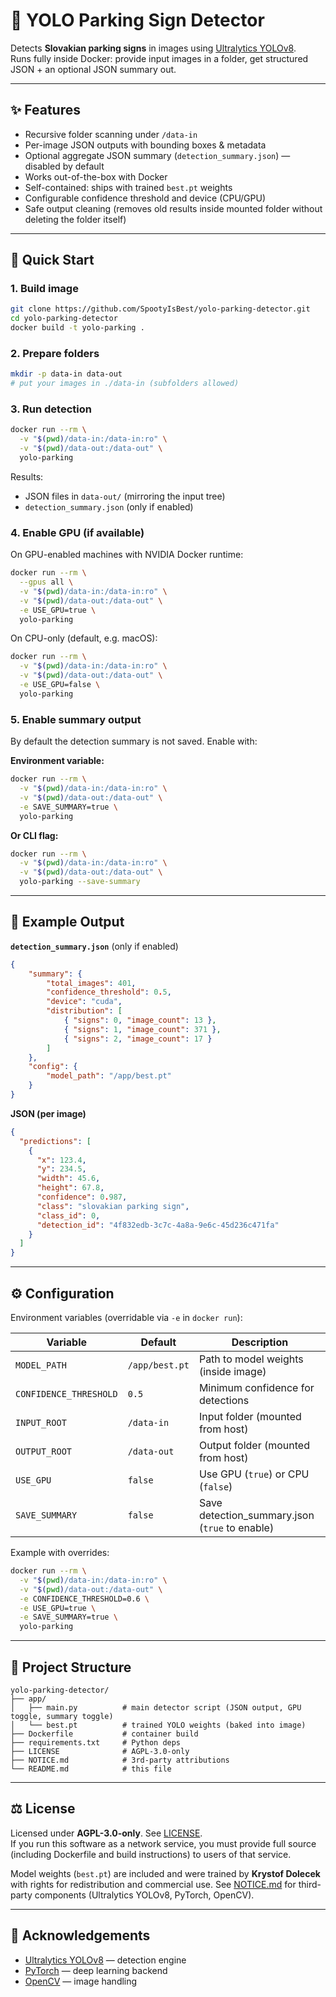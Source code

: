 # 🚦 YOLO Parking Sign Detector

Detects **Slovakian parking signs** in images using [Ultralytics YOLOv8](https://github.com/ultralytics/ultralytics).  
Runs fully inside Docker: provide input images in a folder, get structured JSON + an optional JSON summary out.  

---

## ✨ Features
- Recursive folder scanning under `/data-in`
- Per-image JSON outputs with bounding boxes & metadata
- Optional aggregate JSON summary (`detection_summary.json`) — disabled by default
- Works out-of-the-box with Docker
- Self-contained: ships with trained `best.pt` weights
- Configurable confidence threshold and device (CPU/GPU)
- Safe output cleaning (removes old results inside mounted folder without deleting the folder itself)

---

## 🚀 Quick Start

### 1. Build image
```bash
git clone https://github.com/SpootyIsBest/yolo-parking-detector.git
cd yolo-parking-detector
docker build -t yolo-parking .
```

### 2. Prepare folders
```bash
mkdir -p data-in data-out
# put your images in ./data-in (subfolders allowed)
```

### 3. Run detection
```bash
docker run --rm \
  -v "$(pwd)/data-in:/data-in:ro" \
  -v "$(pwd)/data-out:/data-out" \
  yolo-parking
```

Results:
- JSON files in `data-out/` (mirroring the input tree)
- `detection_summary.json` (only if enabled)

### 4. Enable GPU (if available)
On GPU-enabled machines with NVIDIA Docker runtime:
```bash
docker run --rm \
  --gpus all \
  -v "$(pwd)/data-in:/data-in:ro" \
  -v "$(pwd)/data-out:/data-out" \
  -e USE_GPU=true \
  yolo-parking
```

On CPU-only (default, e.g. macOS):
```bash
docker run --rm \
  -v "$(pwd)/data-in:/data-in:ro" \
  -v "$(pwd)/data-out:/data-out" \
  -e USE_GPU=false \
  yolo-parking
```

### 5. Enable summary output
By default the detection summary is not saved. Enable with:

**Environment variable:**
```bash
docker run --rm \
  -v "$(pwd)/data-in:/data-in:ro" \
  -v "$(pwd)/data-out:/data-out" \
  -e SAVE_SUMMARY=true \
  yolo-parking
```

**Or CLI flag:**
```bash
docker run --rm \
  -v "$(pwd)/data-in:/data-in:ro" \
  -v "$(pwd)/data-out:/data-out" \
  yolo-parking --save-summary
```

---

## 🔎 Example Output

**`detection_summary.json`** (only if enabled)
```json
{
    "summary": {
        "total_images": 401,
        "confidence_threshold": 0.5,
        "device": "cuda",
        "distribution": [
            { "signs": 0, "image_count": 13 },
            { "signs": 1, "image_count": 371 },
            { "signs": 2, "image_count": 17 }
        ]
    },
    "config": {
        "model_path": "/app/best.pt"
    }
}
```

**JSON (per image)**
```json
{
  "predictions": [
    {
      "x": 123.4,
      "y": 234.5,
      "width": 45.6,
      "height": 67.8,
      "confidence": 0.987,
      "class": "slovakian parking sign",
      "class_id": 0,
      "detection_id": "4f832edb-3c7c-4a8a-9e6c-45d236c471fa"
    }
  ]
}
```

---

## ⚙️ Configuration

Environment variables (overridable via `-e` in `docker run`):

| Variable               | Default         | Description                                   |
|------------------------|-----------------|-----------------------------------------------|
| `MODEL_PATH`           | `/app/best.pt`  | Path to model weights (inside image)          |
| `CONFIDENCE_THRESHOLD` | `0.5`           | Minimum confidence for detections             |
| `INPUT_ROOT`           | `/data-in`      | Input folder (mounted from host)              |
| `OUTPUT_ROOT`          | `/data-out`     | Output folder (mounted from host)             |
| `USE_GPU`              | `false`         | Use GPU (`true`) or CPU (`false`)             |
| `SAVE_SUMMARY`         | `false`         | Save detection_summary.json (`true` to enable)|

Example with overrides:
```bash
docker run --rm \
  -v "$(pwd)/data-in:/data-in:ro" \
  -v "$(pwd)/data-out:/data-out" \
  -e CONFIDENCE_THRESHOLD=0.6 \
  -e USE_GPU=true \
  -e SAVE_SUMMARY=true \
  yolo-parking
```

---

## 📂 Project Structure
```
yolo-parking-detector/
├── app/
│   ├── main.py          # main detector script (JSON output, GPU toggle, summary toggle)
│   └── best.pt          # trained YOLO weights (baked into image)
├── Dockerfile           # container build
├── requirements.txt     # Python deps
├── LICENSE              # AGPL-3.0-only
├── NOTICE.md            # 3rd-party attributions
└── README.md            # this file
```

---

## ⚖️ License

Licensed under **AGPL-3.0-only**. See [LICENSE](LICENSE).  
If you run this software as a network service, you must provide full source (including Dockerfile and build instructions) to users of that service.  

Model weights (`best.pt`) are included and were trained by **Krystof Dolecek** with rights for redistribution and commercial use. See [NOTICE.md](NOTICE.md) for third-party components (Ultralytics YOLOv8, PyTorch, OpenCV).  

---

## 🙏 Acknowledgements
- [Ultralytics YOLOv8](https://github.com/ultralytics/ultralytics) — detection engine  
- [PyTorch](https://pytorch.org/) — deep learning backend  
- [OpenCV](https://opencv.org/) — image handling  
